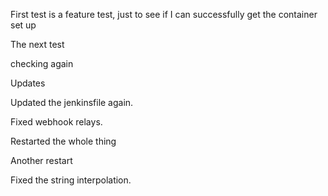 First test is a feature test, just to see if I can successfully get the container set up

The next test

checking again

Updates

Updated the jenkinsfile again.

Fixed webhook relays.

Restarted the whole thing

Another restart

Fixed the string interpolation. 
